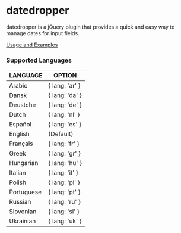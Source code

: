 # datedropper
datedropper is a jQuery plugin that provides a quick and easy way to manage dates for input fields.


[Usage and Examples](http://bit.ly/17ab6dt)

### Supported Languages

LANGUAGE  | OPTION
--------- | ---------
Arabic    | { lang: 'ar' }
Dansk	  | { lang: 'da' }
Deustche  | { lang: 'de' }
Dutch     | { lang: 'nl' }
Español	  | { lang: 'es' }
English	  | (Default)
Français  | { lang: 'fr' }
Greek	  | { lang: 'gr' }
Hungarian | { lang: 'hu' }
Italian   | { lang: 'it' }
Polish    | { lang: 'pl' }
Portuguese | { lang: 'pt' }
Russian    | { lang: 'ru' }
Slovenian  | { lang: 'si' }
Ukrainian  | { lang: 'uk' }
